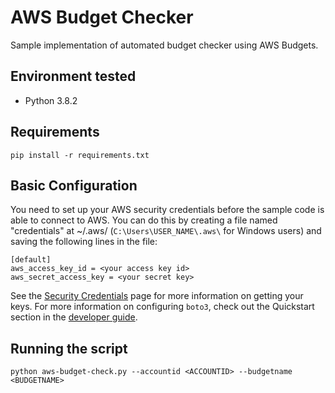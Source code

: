 # AWS Budget Checker

Sample implementation of automated budget checker using AWS Budgets.

## Environment tested
- Python 3.8.2

## Requirements
```
pip install -r requirements.txt
```
## Basic Configuration

You need to set up your AWS security credentials before the sample code is able
to connect to AWS. You can do this by creating a file named "credentials" at ~/.aws/ 
(`C:\Users\USER_NAME\.aws\` for Windows users) and saving the following lines in the file:

    [default]
    aws_access_key_id = <your access key id>
    aws_secret_access_key = <your secret key>

See the [Security Credentials](http://aws.amazon.com/security-credentials) page
for more information on getting your keys. For more information on configuring `boto3`,
check out the Quickstart section in the [developer guide](https://boto3.readthedocs.org/en/latest/guide/quickstart.html).

## Running the script
```
python aws-budget-check.py --accountid <ACCOUNTID> --budgetname <BUDGETNAME>
```
